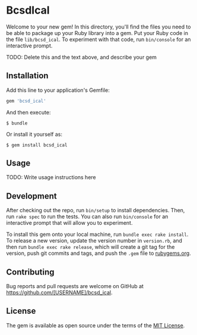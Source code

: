 # BcsdIcal

Welcome to your new gem! In this directory, you'll find the files you need to be able to package up your Ruby library into a gem. Put your Ruby code in the file `lib/bcsd_ical`. To experiment with that code, run `bin/console` for an interactive prompt.

TODO: Delete this and the text above, and describe your gem

## Installation

Add this line to your application's Gemfile:

```ruby
gem 'bcsd_ical'
```

And then execute:

    $ bundle

Or install it yourself as:

    $ gem install bcsd_ical

## Usage

TODO: Write usage instructions here

## Development

After checking out the repo, run `bin/setup` to install dependencies. Then, run `rake spec` to run the tests. You can also run `bin/console` for an interactive prompt that will allow you to experiment.

To install this gem onto your local machine, run `bundle exec rake install`. To release a new version, update the version number in `version.rb`, and then run `bundle exec rake release`, which will create a git tag for the version, push git commits and tags, and push the `.gem` file to [rubygems.org](https://rubygems.org).

## Contributing

Bug reports and pull requests are welcome on GitHub at https://github.com/[USERNAME]/bcsd_ical.

## License

The gem is available as open source under the terms of the [MIT License](https://opensource.org/licenses/MIT).
